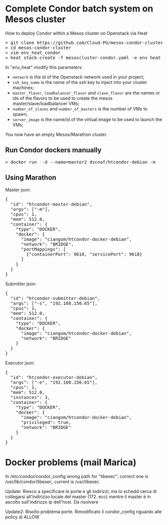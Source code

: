 Complete Condor batch system on Mesos cluster
=========

How to deploy Condor within a Mesos cluster on Openstack via Heat

<pre>
> git clone https://github.com/Cloud-PG/mesos-condor-cluster.git
> cd mesos-condor-cluster
> vim env_heat_condor
> heat stack-create -f mesoscluster-condor.yaml -e env_heat_condor CLUSTER_NAME</pre>

In "env_heat" modify this parameters:
- `network` is the id of the Openstack network used in your project;
- `ssh_key_name` is the name of the ssh key to inject into your cluster machines;
- `master_flavor`, `loadbalancer_flavor` and `slave_flavor` are the names or ids of the flavors to be used to create the mesos master/slave/loadbalancer VMs;
- `number_of_slaves` and `number_of_masters` is the number of VMs to spawn;
- `server_image` is the name/id of the virtual image to be used to launch the VMs;

You now have an empty Mesos/Marathon cluster.

Run Condor dockers manually
--------------

<pre>
> docker run  -d --name=master2 dscnaf/htcondor-debian -m</pre>

Using Marathon
--------------
Master json:
<pre>{
  "id": "htcondor-master-debian",
  "args": ["-m"],
  "cpus": 1,
  "mem": 512.0,
  "container": {
    "type": "DOCKER",
    "docker": {
      "image": "ciangom/htcondor-docker-debian",
      "network": "BRIDGE",
      "portMappings": [
        {"containerPort": 9618, "servicePort": 9618}
      ]
    }
  }
}</pre>

Submitter json:
<pre>{
  "id": "htcondor-submitter-debian",
  "args": ["-s", "192.168.150.65"],
  "cpus": 1,
  "mem": 512.0,
  "container": {
    "type": "DOCKER",
    "docker": {
      "image": "ciangom/htcondor-docker-debian",
      "network": "BRIDGE"
    }
  }
}</pre>

Executor json:
<pre>{
  "id": "htcondor-executor-debian",
  "args": ["-e", "192.168.150.65"],
  "cpus": 1,
  "mem": 512.0,
  "instances": 3,
  "container": {
    "type": "DOCKER",
    "docker": {
      "image": "ciangom/htcondor-docker-debian",
      "privileged": true,
      "network": "BRIDGE"
    }
  }
}</pre>

Docker problems (mail Marica)
==================

In /etc/condor/condor_config wrong path for "libexec"; correct one is /usr/lib/condor/libexec, current is /usr/libexec


Update: Riesco a specificare le porte e gli indirizzi, ma lo schedd cerca di collegarsi all'indirizzo locale del master (172. ecc) mentre il master è in ascolto sull'indirizzo ip dell'host. Da risolvere

Update2: Risolto problema porte. Rimodificato il condor_config riguardo alle policy di ALLOW
